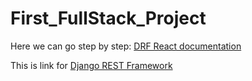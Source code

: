 # First_FullStack_Project

Here we can go step by step:
[DRF React documentation](DRF_React.md)

This is link for [Django REST Framework](https://www.django-rest-framework.org/)

